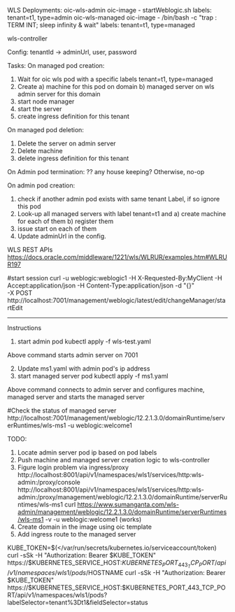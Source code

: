 WLS Deployments:
  oic-wls-admin
    oic-image - startWeblogic.sh
    labels: tenant=t1, type=admin
  oic-wls-managed
    oic-image - /bin/bash -c "trap : TERM INT; sleep infinity & wait"
    labels: tenant=t1, type=managed

wls-controller

Config:
   tenantId -> adminUrl, user, password

Tasks:
On managed pod creation:
  1. Wait for oic wls pod with a specific labels tenant=t1, type=managed
  2. Create 
      a) machine for this pod on domain
      b) managed server on wls admin server for this domain
  3. start node manager
  4. start the server
  5. create ingress definition for this tenant

On managed pod deletion:
  1. Delete the server on admin server
  2. Delete machine
  3. delete ingress definition for this tenant

On Admin pod termination:
  ?? any house keeping? Otherwise, no-op

On admin pod creation:
  1. check if another admin pod exists with same tenant Label, if so ignore this pod
  2. Look-up all managed servers with label tenant=t1 and 
     a) create machine for each of them
     b) register them
  3. issue start on each of them
  4. Update adminUrl in the config.


WLS REST APIs
https://docs.oracle.com/middleware/1221/wls/WLRUR/examples.htm#WLRUR197

#start session
curl -u weblogic:weblogic1 -H X-Requested-By:MyClient -H Accept:application/json -H Content-Type:application/json -d "{}" \
-X POST http://localhost:7001/management/weblogic/latest/edit/changeManager/startEdit


---
Instructions
1. start admin pod
kubectl apply -f wls-test.yaml

Above command starts admin server on 7001

2. Update ms1.yaml with admin pod's ip address
3. start managed server pod
kubectl apply -f ms1.yaml

Above command connects to admin server and configures machine, managed server and starts the managed server

#Check the status of managed server
http://localhost:7001/management/weblogic/12.2.1.3.0/domainRuntime/serverRuntimes/wls-ms1 -u weblogic:welcome1

TODO:
1. Locate admin server pod ip based on pod labels
2. Push machine and managed server creation logic to wls-controller
3. Figure login problem via ingress/proxy
http://localhost:8001/api/v1/namespaces/wls1/services/http:wls-admin:/proxy/console
http://localhost:8001/api/v1/namespaces/wls1/services/http:wls-admin:/proxy/management/weblogic/12.2.1.3.0/domainRuntime/serverRuntimes/wls-ms1
curl https://www.sumanganta.com/wls-admin/management/weblogic/12.2.1.3.0/domainRuntime/serverRuntimes/wls-ms1 -v -u weblogic:welcome1 (works)
4. Create domain in the image using oic template
5. Add ingress route to the managed server


KUBE_TOKEN=$(</var/run/secrets/kubernetes.io/serviceaccount/token)
curl -sSk -H "Authorization: Bearer $KUBE_TOKEN" https://$KUBERNETES_SERVICE_HOST:$KUBERNETES_PORT_443_TCP_PORT/api/v1/namespaces/wls1/pods/$HOSTNAME
curl -sSk -H "Authorization: Bearer $KUBE_TOKEN" https://$KUBERNETES_SERVICE_HOST:$KUBERNETES_PORT_443_TCP_PORT/api/v1/namespaces/wls1/pods?labelSelector=tenant%3Dt1&fieldSelector=status